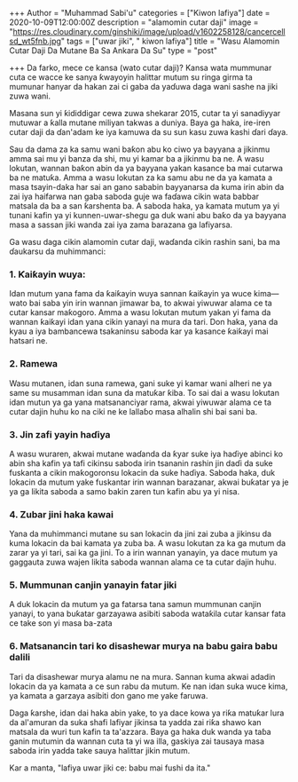 +++
Author = "Muhammad Sabi'u"
categories = ["Kiwon lafiya"]
date = 2020-10-09T12:00:00Z
description = "alamomin cutar daji"
image = "https://res.cloudinary.com/ginshiki/image/upload/v1602258128/cancercellsd_wt5fnb.jpg"
tags = ["uwar jiki", " kiwon lafiya"]
title = "Wasu Alamomin Cutar Daji Da Mutane Ba Sa Ankara Da Su"
type = "post"

+++
Da farko, mece ce kansa (wato cutar daji)? Kansa wata mummunar cuta ce wacce ke sanya ƙwayoyin halittar mutum su ringa girma ta mumunar hanyar da hakan zai ci gaba da yaɗuwa daga wani sashe na jiki zuwa wani.

Masana sun yi ƙididdigar cewa zuwa shekarar 2015, cutar ta yi sanadiyyar mutuwar a ƙalla mutane miliyan takwas a duniya. Baya ga haka, ire-iren cutar daji da ɗan'adam ke iya kamuwa da su sun kasu zuwa kashi ɗari ɗaya.

Sau da dama za ka samu wani baƙon abu ko ciwo ya bayyana a jikinmu amma sai mu yi banza da shi, mu yi kamar ba a jikinmu ba ne. A wasu lokutan, wannan baƙon abin da ya bayyana yakan kasance ba mai cutarwa ba ne matuƙa. Amma a wasu lokutan za ka samu abu ne da ya kamata a masa tsayin-daka har sai an gano sababin bayyanarsa da kuma irin abin da zai iya haifarwa nan gaba saboda guje wa faɗawa cikin wata babbar matsala da ba a san ƙarshenta ba. A saboda haka, ya kamata mutum ya yi tunani kafin ya yi kunnen-uwar-shegu ga duk wani abu baƙo da ya bayyana masa a sassan jiki wanda zai iya zama barazana ga lafiyarsa.

Ga wasu daga cikin alamomin cutar daji, waɗanda cikin rashin sani, ba ma ɗaukarsu da muhimmanci:

### 1. Ƙaiƙayin wuya:

Idan mutum yana fama da ƙaiƙayin wuya sannan ƙaiƙayin ya wuce kima—wato bai saba yin irin wannan jimawar ba, to akwai yiwuwar alama ce ta cutar kansar maƙogoro. Amma a wasu lokutan mutum yakan yi fama da wannan ƙaiƙayi idan yana cikin yanayi na mura da tari. Don haka, yana da kyau a iya bambancewa tsakaninsu saboda kar ya kasance ƙaiƙayi mai hatsari ne.

### 2. Ramewa

Wasu mutanen, idan suna ramewa, gani suke yi kamar wani alheri ne ya same su musamman idan suna da matuƙar ƙiba. To sai dai a wasu lokutan idan mutun ya ga yana matsananciyar rama, akwai yiwuwar alama ce ta cutar dajin huhu ko na ciki ne ke lallaɓo masa alhalin shi bai sani ba.

### 3. Jin zafi yayin haɗiya

A wasu wuraren, akwai mutane waɗanda da ƙyar suke iya haɗiye abinci ko abin sha kafin ya tafi cikinsu saboda irin tsananin rashin jin daɗi da suke fuskanta a cikin maƙogoronsu lokacin da suke haɗiya. Saboda haka, duk lokacin da mutum yake fuskantar irin wannan barazanar, akwai buƙatar ya je ya ga likita saboda a samo bakin zaren tun kafin abu ya yi nisa.

### 4. Zubar jini haka kawai

Yana da muhimmanci mutane su san lokacin da jini zai zuba a jikinsu da kuma lokacin da bai kamata ya zuba ba. A wasu lokutan za ka ga mutum da zarar ya yi tari, sai ka ga jini. To a irin wannan yanayin, ya dace mutum ya gaggauta zuwa wajen likita saboda wannan alama ce ta cutar dajin huhu.

### 5. Mummunan canjin yanayin fatar jiki

A duk lokacin da mutum ya ga fatarsa tana samun mummunan canjin yanayi, to yana buƙatar garzayawa asibiti saboda wataƙila cutar kansar fata ce take son yi masa ba-zata

### 6. Matsanancin tari ko disashewar murya na babu gaira babu dalili 

Tari da disashewar murya alamu ne na mura. Sannan kuma akwai adadin lokacin da ya kamata a ce sun rabu da mutum. Ke nan idan suka wuce kima, ya kamata a garzaya asibiti don gano me yake faruwa.

Daga ƙarshe, idan dai haka abin yake, to ya dace kowa ya riƙa matuƙar lura da al'amuran da suka shafi lafiyar jikinsa ta yadda zai riƙa shawo kan matsala da wuri tun kafin ta ta'azzara. Baya ga haka duk wanda ya taɓa ganin mutumin da wannan cuta ta yi wa illa, gaskiya zai tausaya masa saboda irin yadda take sauya halittar jikin mutum.

Kar a manta, "lafiya uwar jiki ce: babu mai fushi da ita."